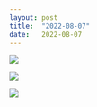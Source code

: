 ```yaml
---
layout: post
title:  "2022-08-07"
date:   2022-08-07
---
```


![]({{site.baseurl}}/assets/lazy/2022-08-07--12-13-38.jpeg)

![]({{site.baseurl}}/assets/lazy/2022-08-07--08-43-22.jpeg)

![]({{site.baseurl}}/assets/lazy/2022-08-07--12-51-34.jpeg)
